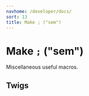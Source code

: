 ```yaml
---
navhome: /developer/docs/
sort: 13
title: Make ; ("sem")
---
```


# Make `;` ("sem")

Miscellaneous useful macros.

## Twigs

<list dataPreview="true" className="runes"></list>
